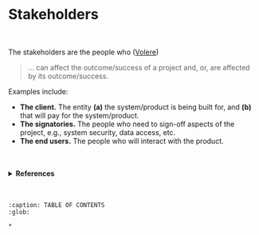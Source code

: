 <br>

# Stakeholders

<br>

The stakeholders are the people who (<a href="https://homepages.laas.fr/kader/Robertson.pdf" target="_blank">Volere</a>)

<blockquote>
    … can affect the outcome/success of a project and, or, are affected by its outcome/success.
</blockquote>

Examples include:

<ul class="disc">
    <li class="disc"><b>The client.</b>  The entity <b>(a)</b> the system/product is being built for, and <b>(b)</b> that will pay for the system/product.</li>
    <li class="disc"><b>The signatories.</b>  The people who need to sign-off aspects of the project, e.g., system security, data access, etc.</li>
    <li class="disc"><b>The end users.</b>  The people who will interact with the product.</li>
</ul>

<br>
<br>

<details><summary><b>References</b></summary>
<ol class="numeric">
    <li class="numeric"><a href="https://pubs.opengroup.org/architecture/togaf9-doc/arch/chap21.html" target="_blank">Stakeholder Management</a>, Chapter 21, The Open Group Architecture Framework (TOGAF) Standard, Version 9.2</li>
    <li class="numeric"><a href="https://www.pmi.org/learning/library/stakeholder-management-plan-6090" target="_blank">Got stake?</a>, by Forman, J. B. & Discenza, R., 2012</li>
</ol>
</details>


<br>
<br>


```{toctree}
:caption: TABLE OF CONTENTS
:glob:

*
```


<br>
<br>

<br>
<br>

<br>
<br>

<br>
<br>
